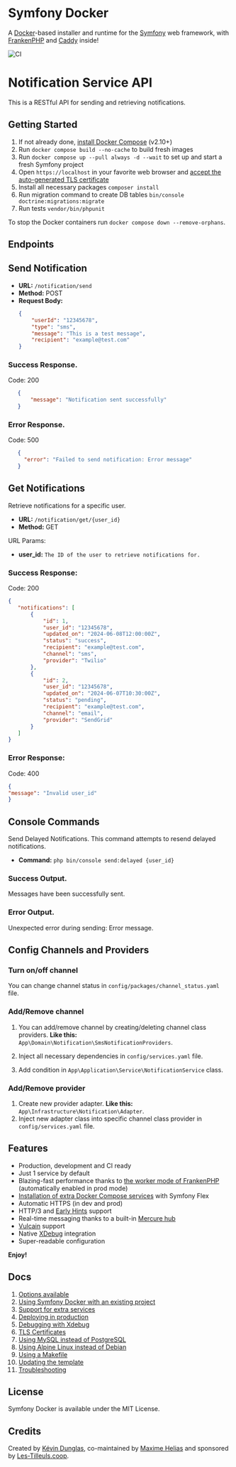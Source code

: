 # Symfony Docker

A [Docker](https://www.docker.com/)-based installer and runtime for the [Symfony](https://symfony.com) web framework,
with [FrankenPHP](https://frankenphp.dev) and [Caddy](https://caddyserver.com/) inside!

![CI](https://github.com/dunglas/symfony-docker/workflows/CI/badge.svg)


# Notification Service API

This is a RESTful API for sending and retrieving notifications.

## Getting Started
1. If not already done, [install Docker Compose](https://docs.docker.com/compose/install/) (v2.10+)
2. Run `docker compose build --no-cache` to build fresh images
3. Run `docker compose up --pull always -d --wait` to set up and start a fresh Symfony project
4. Open `https://localhost` in your favorite web browser and [accept the auto-generated TLS certificate](https://stackoverflow.com/a/15076602/1352334)
5. Install all necessary packages
`composer install`
6. Run migration command to create DB tables
`bin/console doctrine:migrations:migrate`
7. Run tests
`vendor/bin/phpunit`

To stop the Docker containers run `docker compose down --remove-orphans`.

## Endpoints

## Send Notification

- **URL:** `/notification/send`
- **Method:** POST
- **Request Body:**
  ```json
  {
      "userId": "12345678",
      "type": "sms",
      "message": "This is a test message",
      "recipient": "example@test.com"
  }
  ```
  
### Success Response. 
Code: 200
 ```json
    {
        "message": "Notification sent successfully"
    }
```

### Error Response. 
Code: 500
 ```json
    {
      "error": "Failed to send notification: Error message"
    }
```

## Get Notifications
Retrieve notifications for a specific user.
- **URL:** `/notification/get/{user_id}`
- **Method:** GET

URL Params:
- **user_id:** `The ID of the user to retrieve notifications for.`

### Success Response:  
Code: 200
 ```json
 {
    "notifications": [
        {
            "id": 1,
            "user_id": "12345678",
            "updated_on": "2024-06-08T12:00:00Z",
            "status": "success",
            "recipient": "example@test.com",
            "channel": "sms",
            "provider": "Twilio"
        },
        {
            "id": 2,
            "user_id": "12345678",
            "updated_on": "2024-06-07T10:30:00Z",
            "status": "pending",
            "recipient": "example@test.com",
            "channel": "email",
            "provider": "SendGrid"
        }
    ]
 }
 ```

### Error Response:
Code: 400
 ```json
{
"message": "Invalid user_id"
}
```

## Console Commands
Send Delayed Notifications.
This command attempts to resend delayed notifications.

- **Command:** `php bin/console send:delayed {user_id}`  

### Success Output. 
Messages have been successfully sent.
### Error Output. 
Unexpected error during sending: Error message.

## Config Channels and Providers

### Turn on/off channel
You can change channel status in 
`config/packages/channel_status.yaml`
file.

### Add/Remove channel
1. You can add/remove channel by creating/deleting channel class providers.
**Like this:** `App\Domain\Notification\SmsNotificationProviders`.
2. Inject all necessary dependencies in
`config/services.yaml` file.

3. Add condition in
`App\Application\Service\NotificationService`
class.

### Add/Remove provider
1. Create new provider adapter.
   **Like this:** `App\Infrastructure\Notification\Adapter`.
2. Inject new adapter class into specific channel class provider in
   `config/services.yaml` file.




## Features

* Production, development and CI ready
* Just 1 service by default
* Blazing-fast performance thanks to [the worker mode of FrankenPHP](https://github.com/dunglas/frankenphp/blob/main/docs/worker.md) (automatically enabled in prod mode)
* [Installation of extra Docker Compose services](docs/extra-services.md) with Symfony Flex
* Automatic HTTPS (in dev and prod)
* HTTP/3 and [Early Hints](https://symfony.com/blog/new-in-symfony-6-3-early-hints) support
* Real-time messaging thanks to a built-in [Mercure hub](https://symfony.com/doc/current/mercure.html)
* [Vulcain](https://vulcain.rocks) support
* Native [XDebug](docs/xdebug.md) integration
* Super-readable configuration

**Enjoy!**

## Docs
1. [Options available](docs/options.md)
2. [Using Symfony Docker with an existing project](docs/existing-project.md)
3. [Support for extra services](docs/extra-services.md)
4. [Deploying in production](docs/production.md)
5. [Debugging with Xdebug](docs/xdebug.md)
6. [TLS Certificates](docs/tls.md)
7. [Using MySQL instead of PostgreSQL](docs/mysql.md)
8. [Using Alpine Linux instead of Debian](docs/alpine.md)
9. [Using a Makefile](docs/makefile.md)
10. [Updating the template](docs/updating.md)
11. [Troubleshooting](docs/troubleshooting.md)

## License

Symfony Docker is available under the MIT License.

## Credits

Created by [Kévin Dunglas](https://dunglas.dev), co-maintained by [Maxime Helias](https://twitter.com/maxhelias) and sponsored by [Les-Tilleuls.coop](https://les-tilleuls.coop).
